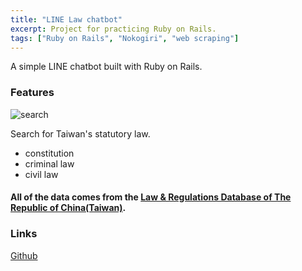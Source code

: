 ```yaml
---
title: "LINE Law chatbot"
excerpt: Project for practicing Ruby on Rails.
tags: ["Ruby on Rails", "Nokogiri", "web scraping"]
---
```


A simple LINE chatbot built with Ruby on Rails.

### Features

![search](search.png)

Search for Taiwan's statutory law.

-   constitution
-   criminal law
-   civil law

#### All of the data comes from the [Law & Regulations Database of The Republic of China(Taiwan)](https://law.moj.gov.tw/).

### Links

[Github](https://github.com/chuang861012/tori-line)
